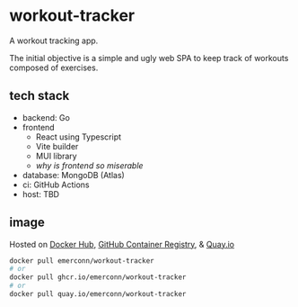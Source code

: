 # workout-tracker

A workout tracking app.

The initial objective is a simple and ugly web SPA to keep track of workouts composed of exercises.

## tech stack

- backend: Go
- frontend
  - React using Typescript
  - Vite builder
  - MUI library
  - _why is frontend so miserable_
- database: MongoDB (Atlas)
- ci: GitHub Actions
- host: TBD

## image

Hosted on [Docker Hub](https://hub.docker.com/r/emerconn/workout-tracker), [GitHub Container Registry](https://github.com/emerconn/workout-tracker/pkgs/container/workout-tracker), & [Quay.io](https://quay.io/repository/emerconn/workout-tracker)

```bash
docker pull emerconn/workout-tracker
# or
docker pull ghcr.io/emerconn/workout-tracker
# or
docker pull quay.io/emerconn/workout-tracker
```
